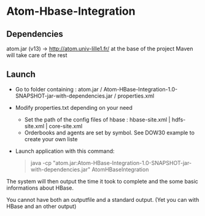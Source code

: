 # Atom-Hbase-Integration

## Dependencies

atom.jar (v13) -> http://atom.univ-lille1.fr/ at the base of the project
Maven will take care of the rest

## Launch

- Go to folder containing : atom.jar / Atom-HBase-Integration-1.0-SNAPSHOT-jar-with-dependencies.jar / properties.xml
- Modify properties.txt depending on your need
  - Set the path of the config files of hbase : hbase-site.xml | hdfs-site.xml | core-site.xml
  - Orderbooks and agents are set by symbol. See DOW30 example to create your own liste
- Launch application with this command:

  > java -cp "atom.jar:Atom-HBase-Integration-1.0-SNAPSHOT-jar-with-dependencies.jar" AtomHBaseIntegration

The system will then output the time it took to complete and the some basic informations about HBase.

You cannot have both an outputfile and a standard output. (Yet you can with HBase and an other output)
